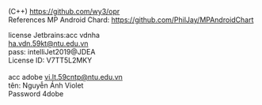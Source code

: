 (C++)
https://github.com/wy3/opr
<br>
References MP Android Chard: https://github.com/PhilJay/MPAndroidChart


license Jetbrains:acc vdnha
<br>
ha.vdn.59kt@ntu.edu.vn
<br>
pass: intelliJet2019@JDEA
<br>
License ID: V7TT5L2MKY
<br> <br>
acc adobe vi.lt.59cntp@ntu.edu.vn
<br>
tên: Nguyễn Ánh Violet
<br>
Password 4dobe
